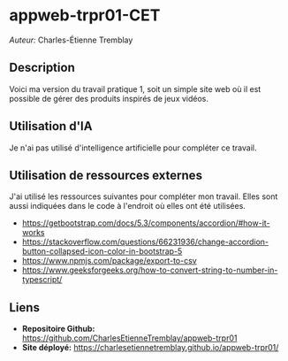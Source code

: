 # appweb-trpr01-CET
*Auteur:* Charles-Étienne Tremblay

## Description
Voici ma version du travail pratique 1, soit un simple site web où il est possible de gérer des produits inspirés de jeux vidéos.

## Utilisation d'IA
Je n'ai pas utilisé d'intelligence artificielle pour compléter ce travail.

## Utilisation de ressources externes
J'ai utilisé les ressources suivantes pour compléter mon travail. Elles sont aussi indiquées dans le code à l'endroit où elles ont été utilisées.
- https://getbootstrap.com/docs/5.3/components/accordion/#how-it-works
- https://stackoverflow.com/questions/66231936/change-accordion-button-collapsed-icon-color-in-bootstrap-5
- https://www.npmjs.com/package/export-to-csv
- https://www.geeksforgeeks.org/how-to-convert-string-to-number-in-typescript/

## Liens
- **Repositoire Github:** https://github.com/CharlesEtienneTremblay/appweb-trpr01
- **Site déployé:** https://charlesetiennetremblay.github.io/appweb-trpr01/